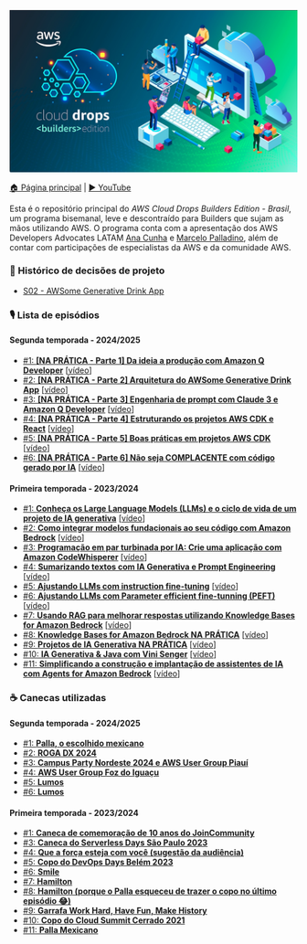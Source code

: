 ![AWS Cloud Drops Builders Edition - Brasil logo](logo.jpeg)

[🏠 Página principal](https://www.youtube.com/watch?v=Ng_8PlvzA3Y&list=PLQHh55hXC4yrlnKxKDsLPFl5O6sTfXWHu) | [▶️ YouTube](https://www.youtube.com/@AmazonWebServicesLatinAmerica) 

Esta é o repositório principal do *AWS Cloud Drops Builders Edition - Brasil*, um programa bisemanal, leve e descontraído para Builders que sujam as mãos utilizando AWS. O programa conta com a apresentação dos AWS Developers Advocates LATAM [Ana Cunha](https://www.linkedin.com/in/analuizacunha/) e [Marcelo Palladino](https://www.linkedin.com/in/mfpalladino/), além de contar com participações de especialistas da AWS e da comunidade AWS.

### 📜 Histórico de decisões de projeto

* [S02 - AWSome Generative Drink App](/decision%20log/s02/README.md)

### 🎙️ Lista de episódios 

#### Segunda temporada - 2024/2025

* [#1: **[NA PRÁTICA - Parte 1] Da ideia a produção com Amazon Q Developer**](/episode/11) [[vídeo](https://bit.ly/cdbe-s02e01)]
* [#2: **[NA PRÁTICA - Parte 2] Arquitetura do AWSome Generative Drink App**](/episode/12) [[vídeo](https://bit.ly/cdbe-s02ep02)]
* [#3: **[NA PRÁTICA - Parte 3] Engenharia de prompt com Claude 3 e Amazon Q Developer**](/episode/13) [[vídeo](https://bit.ly/cdbe-s02e03)]
* [#4: **[NA PRÁTICA - Parte 4] Estruturando os projetos AWS CDK e React**](/episode/14) [[vídeo](https://bit.ly/cdbe-s02e04)]
* [#5: **[NA PRÁTICA - Parte 5] Boas práticas em projetos AWS CDK**](/episode/15) [[vídeo](https://bit.ly/cdbe-s02e05)]
* [#6: **[NA PRÁTICA - Parte 6] Não seja COMPLACENTE com código gerado por IA**](/episode/16) [[vídeo](https://bit.ly/cdbe-s02e06)]


#### Primeira temporada - 2023/2024

* [#1: **Conheça os Large Language Models (LLMs) e o ciclo de vida de um projeto de IA generativa**](/episode/0) [[vídeo](https://youtu.be/DwTV5uNENqo?list=PLQHh55hXC4yrsSptdH0mh0QyHWiI4waUV&t=313)]
* [#2: **Como integrar modelos fundacionais ao seu código com Amazon Bedrock**](/episode/1) [[vídeo](https://youtu.be/Ng_8PlvzA3Y?list=PLQHh55hXC4yrsSptdH0mh0QyHWiI4waUV&t=340)]
* [#3: **Programação em par turbinada por IA: Crie uma aplicação com Amazon CodeWhisperer**](/episode/2) [[vídeo](https://www.youtube.com/watch?v=nMNPN0q8Sfo)]
* [#4: **Sumarizando textos com IA Generativa e Prompt Engineering**](/episode/3) [[vídeo](https://www.youtube.com/watch?v=QkkUcbtzoIg)]
* [#5: **Ajustando LLMs com instruction fine-tuning**](/episode/4) [[vídeo](https://www.youtube.com/watch?v=pD7ol5xDGm8)]
* [#6: **Ajustando LLMs com Parameter efficient fine-tunning (PEFT)**](/episode/5) [[vídeo](https://www.youtube.com/watch?v=18eWp6ceP4k)]
* [#7: **Usando RAG para melhorar respostas utilizando Knowledge Bases for Amazon Bedrock**](/episode/6) [[vídeo](https://www.youtube.com/watch?v=7lF8_9bG15Q)]
* [#8: **Knowledge Bases for Amazon Bedrock NA PRÁTICA**](/episode/7) [[vídeo](https://www.youtube.com/watch?v=tS8GfsnMSbI)]
* [#9: **Projetos de IA Generativa NA PRÁTICA**](/episode/8) [[vídeo](https://www.youtube.com/watch?v=6FC9iFdLoZQ)]
* [#10: **IA Generativa & Java com Vini Senger**](/episode/9) [[vídeo](https://www.youtube.com/watch?v=zkhMc-nzm-k)]
* [#11: **Simplificando a construção e implantação de assistentes de IA com Agents for Amazon Bedrock**](/episode/10) [[vídeo](https://youtube.com/live/abQmX-3vpSQ)]

### ☕ Canecas utilizadas 

#### Segunda temporada - 2024/2025

* [#1: **Palla, o escolhido mexicano**](/mug/11/palla-o-escolhido-mexicano.jpeg)
* [#2: **ROGA DX 2024**](/mug/12/rogadx.jpeg)
* [#3: **Campus Party Nordeste 2024 e AWS User Group Piauí**](/mug/13/campus-party-nordeste-aws-ug-piaui.jpeg)
* [#4: **AWS User Group Foz do Iguaçu**](/mug/14/aws-ug-foz.jpeg)
* [#5: **Lumos**](/mug/15/edimburgo.jpeg)
* [#6: **Lumos**](/mug/16/awscommunitydaybrasil2024.jpeg)

#### Primeira temporada - 2023/2024

* [#1: **Caneca de comemoração de 10 anos do JoinCommunity**](/mug/0/10%20anos%20JoinCommunity.jpeg)
* [#3: **Caneca do Serverless Days São Paulo 2023**](/mug/2/Serverless%20Days%20São%20Paulo%202023.jpeg)
* [#4: **Que a força esteja com você (sugestão da audiência)**](/mug/3/may%20the%20force%20be%20with%20you.jpg)
* [#5: **Copo do DevOps Days Belém 2023**](/mug/4/devops%20days%20belem%202023.jpg)
* [#6: **Smile**](/mug/5/smile.jpg)
* [#7: **Hamilton**](/mug/6/hamilton.jpg)
* [#8: **Hamilton (porque o Palla esqueceu de trazer o copo no último episódio 😂)**](/mug/6/hamilton.jpg)
* [#9: **Garrafa Work Hard, Have Fun, Make History**](/mug/8/work%20hard%20have%20fun%20make%20history.jpeg)
* [#10: **Copo do Cloud Summit Cerrado 2021**](/mug/9/Cloud%20Summit%20Cerrado%202021.jpg)
* [#11: **Palla Mexicano**](/mug/10/palla%20mexicano.jpg)
